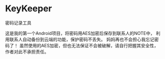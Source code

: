 # KeyKeeper
密码记录工具

这是我的第一个Android项目，将密码用AES加密后保存到联系人的NOTE中，
    利用联系人自动备份到云端的功能，保护密码不丢失。
    妈妈再也不会担心我忘记密码了！
虽然使用的AES加密，但也无法保证不会被破解，请自行把握其安全性，作者对此不承担责任。